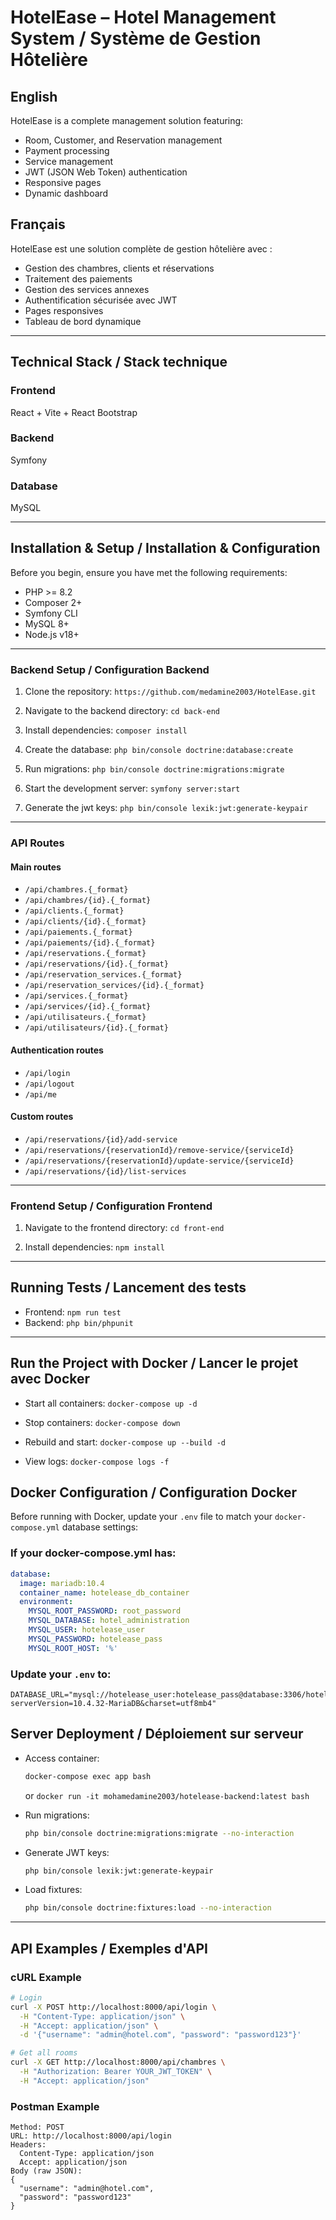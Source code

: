 # HotelEase – Hotel Management System / Système de Gestion Hôtelière

## English

HotelEase is a complete management solution featuring:

- Room, Customer, and Reservation management 
- Payment processing 
- Service management 
- JWT (JSON Web Token) authentication 
- Responsive pages 
- Dynamic dashboard  

## Français

HotelEase est une solution complète de gestion hôtelière avec :

- Gestion des chambres, clients et réservations 
- Traitement des paiements 
- Gestion des services annexes 
- Authentification sécurisée avec JWT 
- Pages responsives 
- Tableau de bord dynamique  

---

## Technical Stack / Stack technique

### Frontend
React + Vite + React Bootstrap

### Backend
Symfony

### Database
MySQL

---

## Installation & Setup / Installation & Configuration

Before you begin, ensure you have met the following requirements:

- PHP >= 8.2 
- Composer 2+ 
- Symfony CLI 
- MySQL 8+ 
- Node.js v18+

---

### Backend Setup / Configuration Backend

1. Clone the repository:
    `https://github.com/medamine2003/HotelEase.git`

2. Navigate to the backend directory:
    `cd back-end`

3. Install dependencies:
    `composer install`

4. Create the database:
    `php bin/console doctrine:database:create`

5. Run migrations:
    `php bin/console doctrine:migrations:migrate`

6. Start the development server:
    `symfony server:start`

7. Generate the jwt keys:
   `php bin/console lexik:jwt:generate-keypair`

---

### API Routes

#### Main routes
- `/api/chambres.{_format}` 
- `/api/chambres/{id}.{_format}` 
- `/api/clients.{_format}` 
- `/api/clients/{id}.{_format}` 
- `/api/paiements.{_format}` 
- `/api/paiements/{id}.{_format}` 
- `/api/reservations.{_format}` 
- `/api/reservations/{id}.{_format}` 
- `/api/reservation_services.{_format}` 
- `/api/reservation_services/{id}.{_format}` 
- `/api/services.{_format}` 
- `/api/services/{id}.{_format}` 
- `/api/utilisateurs.{_format}` 
- `/api/utilisateurs/{id}.{_format}` 

#### Authentication routes
- `/api/login` 
- `/api/logout` 
- `/api/me` 

#### Custom routes
- `/api/reservations/{id}/add-service` 
- `/api/reservations/{reservationId}/remove-service/{serviceId}` 
- `/api/reservations/{reservationId}/update-service/{serviceId}` 
- `/api/reservations/{id}/list-services` 

---

### Frontend Setup / Configuration Frontend

1. Navigate to the frontend directory:
    `cd front-end`

2. Install dependencies:
    `npm install`

---

## Running Tests / Lancement des tests

- Frontend: `npm run test` 
- Backend: `php bin/phpunit` 

---

## Run the Project with Docker / Lancer le projet avec Docker

- Start all containers:
    `docker-compose up -d`

- Stop containers:
    `docker-compose down`

- Rebuild and start:
    `docker-compose up --build -d`

- View logs:
    `docker-compose logs -f`

## Docker Configuration / Configuration Docker

Before running with Docker, update your `.env` file to match your `docker-compose.yml` database settings:

### If your docker-compose.yml has:
```yaml
database:
  image: mariadb:10.4
  container_name: hotelease_db_container
  environment:
    MYSQL_ROOT_PASSWORD: root_password
    MYSQL_DATABASE: hotel_administration
    MYSQL_USER: hotelease_user
    MYSQL_PASSWORD: hotelease_pass
    MYSQL_ROOT_HOST: '%'
```

### Update your `.env` to:
```env
DATABASE_URL="mysql://hotelease_user:hotelease_pass@database:3306/hotel_administration?serverVersion=10.4.32-MariaDB&charset=utf8mb4"
```

## Server Deployment / Déploiement sur serveur

- Access container:
    ```bash
    docker-compose exec app bash 
    ```
    or 
    ```docker run -it mohamedamine2003/hotelease-backend:latest bash```


- Run migrations:
    ```bash
    php bin/console doctrine:migrations:migrate --no-interaction
    ```

- Generate JWT keys:
    ```bash
    php bin/console lexik:jwt:generate-keypair
    ```

- Load fixtures:
    ```bash
    php bin/console doctrine:fixtures:load --no-interaction
    ```

---

## API Examples / Exemples d'API

### cURL Example
```bash
# Login
curl -X POST http://localhost:8000/api/login \
  -H "Content-Type: application/json" \
  -H "Accept: application/json" \
  -d '{"username": "admin@hotel.com", "password": "password123"}'

# Get all rooms
curl -X GET http://localhost:8000/api/chambres \
  -H "Authorization: Bearer YOUR_JWT_TOKEN" \
  -H "Accept: application/json"
```

### Postman Example
```
Method: POST
URL: http://localhost:8000/api/login
Headers: 
  Content-Type: application/json
  Accept: application/json
Body (raw JSON):
{
  "username": "admin@hotel.com",
  "password": "password123"
}
```